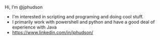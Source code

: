 Hi, I’m @jphudson
- I'm interested in scripting and programing and doing cool stuff.
- I primarily work with powershell and python and have a good deal of experience with Java
- https://www.linkedin.com/in/jphudson/
